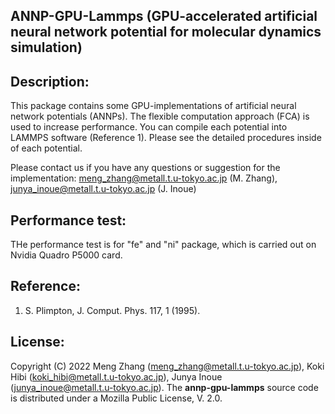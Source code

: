 ## ANNP-GPU-Lammps (GPU-accelerated artificial neural network potential for molecular dynamics simulation)

## Description:
This package contains some GPU-implementations of artificial neural network potentials (ANNPs). The flexible computation approach (FCA) is used to increase performance. You can compile each potential into LAMMPS software (Reference 1). Please see the detailed procedures inside of each potential. 

Please contact us if you have any questions or suggestion for the implementation:
meng_zhang@metall.t.u-tokyo.ac.jp (M. Zhang), junya_inoue@metall.t.u-tokyo.ac.jp (J. Inoue) 

## Performance test:
THe performance test is for "fe" and "ni" package, which is carried out on Nvidia Quadro P5000 card.

## Reference:
1) S. Plimpton, J. Comput. Phys. 117, 1 (1995).

## License:
Copyright (C) 2022 Meng Zhang (meng_zhang@metall.t.u-tokyo.ac.jp), Koki Hibi (koki_hibi@metall.t.u-tokyo.ac.jp), Junya Inoue (junya_inoue@metall.t.u-tokyo.ac.jp).
The __annp-gpu-lammps__ source code is distributed under a Mozilla Public License, V. 2.0.
